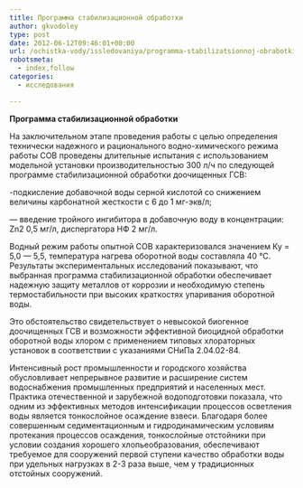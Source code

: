 ```yaml
---
title: Программа стабилизационной обработки
author: gkvodoley
type: post
date: 2012-06-12T09:46:01+00:00
url: /ochistka-vody/issledovaniya/programma-stabilizatsionnoj-obrabotki.html
robotsmeta:
  - index,follow
categories:
  - исследования

---
```

 **Программа стабилизационной обработки** 
   
На заключительном этапе проведения работы с целью определения технически надежного и рационального водно-химического режима работы СОВ проведены длительные испытания с использованием модельной установки производительностью 300 л/ч по следующей программе стабилизационной обработки доочищенных ГСВ:
  
-подкисление добавочной воды серной кислотой со снижением величины карбонатной жесткости с 6 до 1 мг-экв/л;
  
&#8212; введение тройного ингибитора в добавочную воду в концентрации: Zn2 0,5 мг/л, диспергатора НФ 2 мг/л.
  
Водный режим работы опытной СОВ характеризовался значением Ку = 5,0 &#8212; 5,5, температура нагрева оборотной воды составляла 40 °С. Результаты экспериментальных исследований показывают, что выбранная программа стабилизационной обработки обеспечивает надежную защиту металлов от коррозии и необходимую степень термостабильности при высоких краткостях упаривания оборотной воды.
  
Это обстоятельство свидетельствует о невысокой биогенное доочищенных ГСВ и возможности эффективной биоцидной обработки оборотной воды хлором с применением типовых хлораторных установок в соответствии с указаниями СНиПа 2.04.02-84.
  
Интенсивный рост промышленности и городского хозяйства обусловливает непрерывное развитие и расширение систем водоснабжения промышленных предприятий и населенных мест. Практика отечественной и зарубежной водоподготовки показала, что одним из эффективных методов интенсификации процессов осветления воды является тонкослойное осаждение взвеси. Благодаря более совершенным седиментационным и гидродинамическим условиям протекания процессов осаждения, тонкослойные отстойники при условии создания хорошего хлопьеобразования, обеспечивают требуемое для сооружений первой ступени качество обработки воды при удельных нагрузках в 2-3 раза выше, чем у традиционных отстойных сооружений.